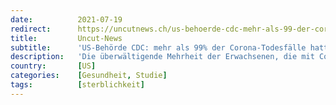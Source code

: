 ```yaml
---
date:          2021-07-19
redirect:      https://uncutnews.ch/us-behoerde-cdc-mehr-als-99-der-corona-todesfaelle-hatten-grunderkrankungen/
title:         Uncut-News
subtitle:      'US-Behörde CDC: mehr als 99% der Corona-Todesfälle hatten Grunderkrankungen'
description:   'Die überwältigende Mehrheit der Erwachsenen, die mit Corona ins Krankenhaus eingeliefert wurden, hatte eine oder mehrere Grunderkrankungen, wie eine neue Studie zeigt. Mehr als 99 Prozent der Corona-Patienten, die starben, hatten mindestens eine Grunderkrankung. Die Studie, die Anfang des Monats von der CDC, dem US-amerikanischen Nationalen Institut für öffentliche Gesundheit und Umwelt, veröffentlicht wurde, basiert […]'
country:       [US]
categories:    [Gesundheit, Studie]
tags:          [sterblichkeit]
---
```

